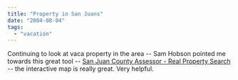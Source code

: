 ```yaml
---
title: "Property in San Juans"
date: "2004-08-04"
tags: 
  - "vacation"
---
```


Continuing to look at vaca property in the area -- Sam Hobson pointed me towards this great tool -- [San Juan County Assessor - Real Property Search](http://www.co.san-juan.wa.us/assessor/rpsrch.asp?tp=N "San Juan County Assessor - Real Property Search") -- the interactive map is really great. Very helpful.
